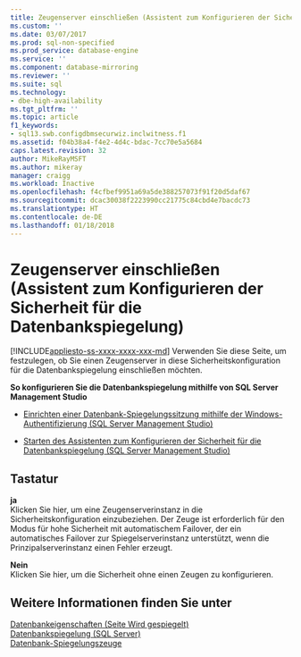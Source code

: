 ```yaml
---
title: Zeugenserver einschließen (Assistent zum Konfigurieren der Sicherheit für die Datenbankspiegelung) | Microsoft-Dokumentation
ms.custom: ''
ms.date: 03/07/2017
ms.prod: sql-non-specified
ms.prod_service: database-engine
ms.service: ''
ms.component: database-mirroring
ms.reviewer: ''
ms.suite: sql
ms.technology:
- dbe-high-availability
ms.tgt_pltfrm: ''
ms.topic: article
f1_keywords:
- sql13.swb.configdbmsecurwiz.inclwitness.f1
ms.assetid: f04b38a4-f4e2-4d4c-bdac-7cc70e5a5684
caps.latest.revision: 32
author: MikeRayMSFT
ms.author: mikeray
manager: craigg
ms.workload: Inactive
ms.openlocfilehash: f4cfbef9951a69a5de388257073f91f20d5daf67
ms.sourcegitcommit: dcac30038f2223990cc21775c84cbd4e7bacdc73
ms.translationtype: HT
ms.contentlocale: de-DE
ms.lasthandoff: 01/18/2018
---
```

# <a name="include-witness-server-configure-database-mirroring-security-wizard"></a>Zeugenserver einschließen (Assistent zum Konfigurieren der Sicherheit für die Datenbankspiegelung)
[!INCLUDE[appliesto-ss-xxxx-xxxx-xxx-md](../../includes/appliesto-ss-xxxx-xxxx-xxx-md.md)] Verwenden Sie diese Seite, um festzulegen, ob Sie einen Zeugenserver in diese Sicherheitskonfiguration für die Datenbankspiegelung einschließen möchten.  
  
 **So konfigurieren Sie die Datenbankspiegelung mithilfe von SQL Server Management Studio**  
  
-   [Einrichten einer Datenbank-Spiegelungssitzung mithilfe der Windows-Authentifizierung &#40;SQL Server Management Studio&#41;](../../database-engine/database-mirroring/establish-database-mirroring-session-windows-authentication.md)  
  
-   [Starten des Assistenten zum Konfigurieren der Sicherheit für die Datenbankspiegelung &#40;SQL Server Management Studio&#41;](../../database-engine/database-mirroring/start-the-configuring-database-mirroring-security-wizard.md)  
  
## <a name="options"></a>Tastatur  
 **ja**  
 Klicken Sie hier, um eine Zeugenserverinstanz in die Sicherheitskonfiguration einzubeziehen. Der Zeuge ist erforderlich für den Modus für hohe Sicherheit mit automatischem Failover, der ein automatisches Failover zur Spiegelserverinstanz unterstützt, wenn die Prinzipalserverinstanz einen Fehler erzeugt.  
  
 **Nein**  
 Klicken Sie hier, um die Sicherheit ohne einen Zeugen zu konfigurieren.  
  
## <a name="see-also"></a>Weitere Informationen finden Sie unter  
 [Datenbankeigenschaften &#40;Seite Wird gespiegelt&#41;](../../relational-databases/databases/database-properties-mirroring-page.md)   
 [Datenbankspiegelung &#40;SQL Server&#41;](../../database-engine/database-mirroring/database-mirroring-sql-server.md)   
 [Datenbank-Spiegelungszeuge](../../database-engine/database-mirroring/database-mirroring-witness.md)  
  
  
